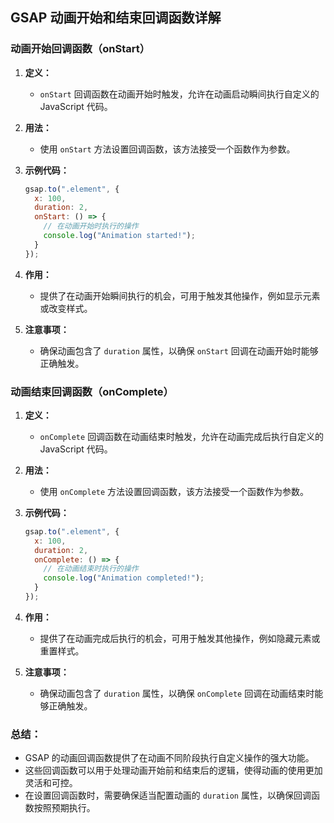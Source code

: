 ## GSAP 动画开始和结束回调函数详解

### 动画开始回调函数（onStart）

1. **定义：**
   - `onStart` 回调函数在动画开始时触发，允许在动画启动瞬间执行自定义的 JavaScript 代码。

2. **用法：**
   - 使用 `onStart` 方法设置回调函数，该方法接受一个函数作为参数。

3. **示例代码：**
   ```javascript
   gsap.to(".element", {
     x: 100,
     duration: 2,
     onStart: () => {
       // 在动画开始时执行的操作
       console.log("Animation started!");
     }
   });
   ```

4. **作用：**
   - 提供了在动画开始瞬间执行的机会，可用于触发其他操作，例如显示元素或改变样式。

5. **注意事项：**
   - 确保动画包含了 `duration` 属性，以确保 `onStart` 回调在动画开始时能够正确触发。

### 动画结束回调函数（onComplete）

1. **定义：**
   - `onComplete` 回调函数在动画结束时触发，允许在动画完成后执行自定义的 JavaScript 代码。

2. **用法：**
   - 使用 `onComplete` 方法设置回调函数，该方法接受一个函数作为参数。

3. **示例代码：**
   ```javascript
   gsap.to(".element", {
     x: 100,
     duration: 2,
     onComplete: () => {
       // 在动画结束时执行的操作
       console.log("Animation completed!");
     }
   });
   ```

4. **作用：**
   - 提供了在动画完成后执行的机会，可用于触发其他操作，例如隐藏元素或重置样式。

5. **注意事项：**
   - 确保动画包含了 `duration` 属性，以确保 `onComplete` 回调在动画结束时能够正确触发。

### 总结：

- GSAP 的动画回调函数提供了在动画不同阶段执行自定义操作的强大功能。
- 这些回调函数可以用于处理动画开始前和结束后的逻辑，使得动画的使用更加灵活和可控。
- 在设置回调函数时，需要确保适当配置动画的 `duration` 属性，以确保回调函数按照预期执行。